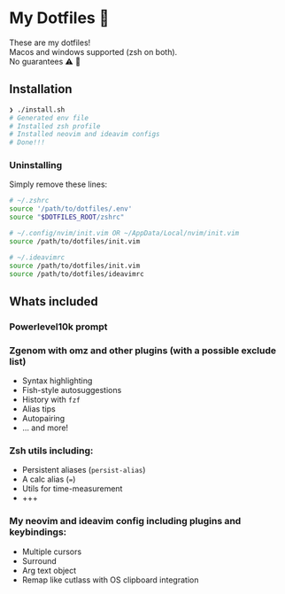 # My Dotfiles :rocket:

These are my dotfiles!  
Macos and windows supported (zsh on both).  
No guarantees :warning: :firecracker:

## Installation

```sh
❯ ./install.sh
# Generated env file
# Installed zsh profile
# Installed neovim and ideavim configs
# Done!!!
```

### Uninstalling

Simply remove these lines:

```sh
# ~/.zshrc
source '/path/to/dotfiles/.env'
source "$DOTFILES_ROOT/zshrc"

# ~/.config/nvim/init.vim OR ~/AppData/Local/nvim/init.vim
source /path/to/dotfiles/init.vim

# ~/.ideavimrc
source /path/to/dotfiles/init.vim
source /path/to/dotfiles/ideavimrc
```

## Whats included

###  Powerlevel10k prompt

### Zgenom with omz and other plugins (with a possible exclude list)
* Syntax highlighting
* Fish-style autosuggestions
* History with `fzf`
* Alias tips
* Autopairing
* ... and more!

### Zsh utils including:
* Persistent aliases (`persist-alias`)
* A calc alias (`=`)
* Utils for time-measurement
* +++

### My neovim and ideavim config including plugins and keybindings:
* Multiple cursors
* Surround
* Arg text object
* Remap like cutlass with OS clipboard integration
